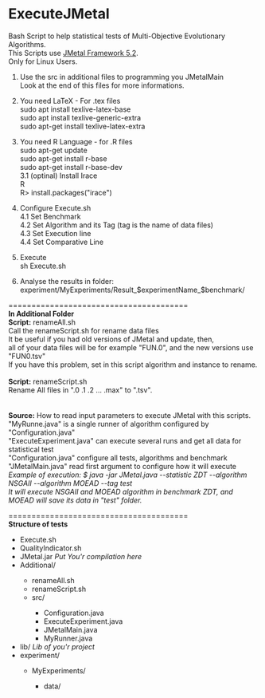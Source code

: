 # ExecuteJMetal
Bash Script to help statistical tests of Multi-Objective Evolutionary Algorithms.<br>
This Scripts use <a href="https://jmetal.github.io/jMetal/">JMetal Framework 5.2</a>.<br>
Only for Linux Users.<br>

  1. Use the src in additional files to programming you JMetalMain<br>
 Look at the end of this files for more informations.<br>
  
  2. You need LaTeX - For .tex files<br>
sudo apt install texlive-latex-base<br>
sudo apt install texlive-generic-extra<br>
sudo apt-get install texlive-latex-extra<br>

  3. You need R Language - for .R files<br>
sudo apt-get update<br>
sudo apt-get install r-base<br>
sudo apt-get install r-base-dev<br>
    3.1 (optinal) Install Irace<br>
       R<br>
        R> install.packages("irace")<br>

  4. Configure Execute.sh<br>
    4.1 Set Benchmark<br>
    4.2 Set Algorithm and its Tag (tag is the name of data files)<br>
    4.3 Set Execution line<br>
    4.4 Set Comparative Line<br>
    
  5. Execute<br>
sh Execute.sh<br>

  6. Analyse the results in folder: experiment/MyExperiments/Result_$experimentName_$benchmark/

=======================================<br>
<b>In Additional Folder</b><br>
<b>Script:</b> renameAll.sh<br>
Call the renameScript.sh for rename data files<br>
It be useful if you had old versions of JMetal and update, then, <br>
all of your data files will be for example "FUN.0", and the new versions use "FUN0.tsv"<br>
If you have this problem, set in this script algorithm and instance to rename.<br>
<br>
<b>Script:</b> renameScript.sh<br>
Rename All files in ".0 .1 .2  ...  .max" to ".tsv".<br>
<br>
<br>
<b>Source:</b> How to read input parameters to execute JMetal with this scripts.<br>
"MyRunne.java" is a single runner of algorithm configured by "Configuration.java"<br>
"ExecuteExperiment.java" can execute several runs and get all data for statistical test<br>
"Configuration.java" configure all tests, algorithms and benchmark<br>
"JMetalMain.java" read first argument to configure how it will execute<br>
<i>Example of execution: $ java -jar JMetal.java --statistic ZDT --algorithm NSGAII --algorithm MOEAD --tag test<br>
It will execute NSGAII and MOEAD algorithm in benchmark ZDT, and MOEAD will save its data in "test" folder.<br></i>

=======================================<br>
<b>Structure of tests</b><br>
  <ul>
    <li>Execute.sh</li>
    <li>QualityIndicator.sh</li>
    <li>JMetal.jar <i>Put You'r compilation here</i></li>
    <li>Additional/ </li>
      <ul>
      <li>renameAll.sh</li>
      <li>renameScript.sh</li>
      <li>src/</li>
        <ul>
        <li>Configuration.java</li>
        <li>ExecuteExperiment.java</li>
        <li>JMetalMain.java</li>
        <li>MyRunner.java</li>
        </ul>
      </ul>
    <li>lib/ <i>Lib of you'r project</i></li>
    <li>experiment/</li>
    <ul>
      <li>MyExperiments/</li>
      <ul>
        <li>data/</li>
      </ul>
    </ul>
 </ul>
